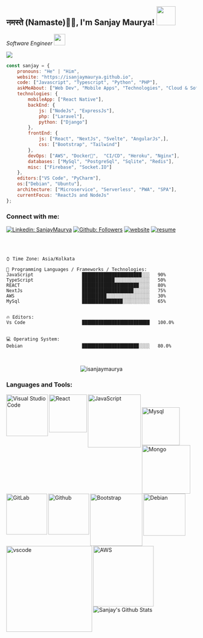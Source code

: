 <h2>नमस्ते (Namaste)🙏🏻, I'm Sanjay Maurya! <img src="https://media.giphy.com/media/12oufCB0MyZ1Go/giphy.gif" width="50"></h2>

<!-- <img align='right' src="https://media.giphy.com/media/M9gbBd9nbDrOTu1Mqx/giphy.gif" width="230"> -->
<p>
  <em>Software Engineer <img src="https://media.giphy.com/media/WUlplcMpOCEmTGBtBW/giphy.gif" width="30">
</em>
</p>
<a href="https://github.com/antonkomarev/github-profile-views-counter">
    <img src="https://komarev.com/ghpvc/?username=isanjaymaurya&style=for-the-badge">
</a>


```javascript
const sanjay = {
    pronouns: "He" | "Him",
    website: "https://isanjaymaurya.github.io",
    code: ["Javascript", "Typescript", "Python", "PHP"],
    askMeAbout: ["Web Dev", "Mobile Apps", "Technologies", "Cloud & Software Architecture",],
    technologies: {
        mobileApp: ["React Native"],
        backEnd: {
            js: ["NodeJs", "ExpressJs"],
            php: ["Laravel"],
            python: ["Django"]
        },
        frontEnd: {
            js: ["React", "NextJs", "Svelte", "AngularJs",],
            css: ["Bootstrap", "Tailwind"]
        },
        devOps: ["AWS", "Docker🐳",  "CI/CD", "Heroku", "Nginx"],
        databases: ["MySql", "PostgreSql", "Sqlite", "Redis"],
        misc: ["Firebase", "Socket.IO"]
    },
    editors:["VS Code", "PyCharm"],
    os:["Debian", "Ubuntu"],
    architecture: ["Microservice", "Serverless", "PWA", "SPA"],
    currentFocus: "ReactJs and NodeJs"
};
```
### Connect with me:



[![Linkedin: SanjayMaurya](https://img.shields.io/badge/-sanjaymaurya-blue?style=for-the-badge&logo=Linkedin&logoColor=white&link=https://www.linkedin.com/in/sanjay-maurya-0a63221b1/)](https://www.linkedin.com/in/sanjay-maurya-0a63221b1/)
[![Github: Followers](https://img.shields.io/badge/-isanjaymaurya-blue?style=for-the-badge&logo=Github&logoColor=white&link=https://github.com/isanjaymaurya/)](https://github.com/isanjaymaurya/)
[![website](https://img.shields.io/badge/Website-46a2f1.svg?&style=for-the-badge&logo=Google-Chrome&logoColor=white&link=https://isanjaymaurya.github.io//)](https://isanjaymaurya.github.io//)
[![resume](https://img.shields.io/badge/Download_Resume-46a2f1.svg?&style=for-the-badge&logo=Google-Chrome&logoColor=white&link=https://github.com/isanjaymaurya/resume/raw/master/Sanjay%20Maurya.pdf/)](https://github.com/isanjaymaurya/resume/raw/master/Sanjay%20Maurya.pdf/)

<br />
<br />



```text
⌚︎ Time Zone: Asia/Kolkata

💬 Programming Languages / Frameworks / Technologies:
JavaScript                  ██████████████████████░░░   90%
TypeScript                  ████████████░░░░░░░░░░░░░   50%
REACT                       █████████████████████░░░░   80%
NextJs                      ███████████████████░░░░░░   75%
AWS                         █████████░░░░░░░░░░░░░░░░   30%
MySql                       ███████████████░░░░░░░░░░   65%


🔥 Editors:
Vs Code                     █████████████████████████   100.0%


💻 Operating System:
Debian                      █████████████████████░░░░   80.0%

```
<br />
<p align="center">
  <img src="https://github-readme-stats.vercel.app/api/top-langs/?username=isanjaymaurya&layout=compact&hide=php,c,html,roff&langs_count=10" alt="isanjaymaurya" />
</p>


### Languages and Tools:

<img align="left" alt="Visual Studio Code" width="110px" src="https://img.shields.io/badge/Node.js-339933?style=for-the-badge&logo=nodedotjs&logoColor=white" />
<img align="left" alt="React" width="100px" src="https://img.shields.io/badge/React-20232A?style=for-the-badge&logo=react&logoColor=61DAFB" />
<img align="left" alt="JavaScript" width="140px" src="https://img.shields.io/badge/TypeScript-007ACC?style=for-the-badge&logo=typescript&logoColor=white" />

<br/>
<br/>
<section>
<img align="left" alt="Mysql" width="100px" src="https://img.shields.io/badge/MySQL-005C84?style=for-the-badge&logo=mysql&logoColor=white" />
<img align="left" alt="Mongo" width="128px" src="https://img.shields.io/badge/MongoDB-4EA94B?style=for-the-badge&logo=mongodb&logoColor=white" />
<img align="left" alt="GitLab" width="108px" src="https://img.shields.io/badge/GitLab-330F63?style=for-the-badge&logo=gitlab&logoColor=white" />
<img align="left" alt="Github" width="108px" src="https://img.shields.io/badge/GitHub-100000?style=for-the-badge&logo=github&logoColor=white" />
<img align="left" alt="Bootstrap" width="138px" src="https://img.shields.io/badge/Bootstrap-563D7C?style=for-the-badge&logo=bootstrap&logoColor=white" />
</section>
<br/>
<br/>
<section>
<img align="left" alt="Debian" width="111px" src="https://img.shields.io/badge/Debian-A81D33?style=for-the-badge&logo=debian&logoColor=white" />
<img align="left" alt="vscode" width="227px" src="https://img.shields.io/badge/Visual_Studio_Code-0078D4?style=for-the-badge&logo=visual%20studio%20code&logoColor=white" />
<img align="left" alt="AWS" width="160px" src="https://img.shields.io/badge/Amazon_AWS-FF9900?style=for-the-badge&logo=amazonaws&logoColor=white" />
</section>
<br />
<br />
<br />
<br />


<img align="left" alt="Sanjay's Github Stats" src="https://github-readme-stats.vercel.app/api?username=isanjaymaurya&show_icons=true&hide_border=true" />




[website]: https://isanjaymaurya.github.io
[linkedin]: https://linkedin.com/in/sanjay-maurya-0a63221b1

<br/>


